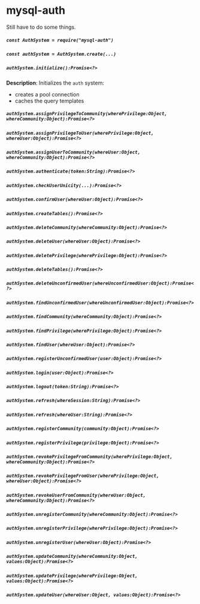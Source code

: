 # mysql-auth

Still have to do some things.



##### `const AuthSystem = require("mysql-auth")`






##### `const authSystem = AuthSystem.create(...)`





##### `authSystem.initialize():Promise<?>`



**Description**:  Initializes the `auth` system:

  - creates a pool connection
  - caches the query templates




##### `authSystem.assignPrivilegeToCommunity(wherePrivilege:Object, whereCommunity:Object):Promise<?>`




##### `authSystem.assignPrivilegeToUser(wherePrivilege:Object, whereUser:Object):Promise<?>`




##### `authSystem.assignUserToCommunity(whereUser:Object, whereCommunity:Object):Promise<?>`




##### `authSystem.authenticate(token:String):Promise<?>`




##### `authSystem.checkUserUnicity(...):Promise<?>`




##### `authSystem.confirmUser(whereUser:Object):Promise<?>`




##### `authSystem.createTables():Promise<?>`




##### `authSystem.deleteCommunity(whereCommunity:Object):Promise<?>`




##### `authSystem.deleteUser(whereUser:Object):Promise<?>`




##### `authSystem.deletePrivilege(wherePrivilege:Object):Promise<?>`




##### `authSystem.deleteTables():Promise<?>`




##### `authSystem.deleteUnconfirmedUser(whereUnconfirmedUser:Object):Promise<?>`




##### `authSystem.findUnconfirmedUser(whereUnconfirmedUser:Object):Promise<?>`




##### `authSystem.findCommunity(whereCommunity:Object):Promise<?>`




##### `authSystem.findPrivilege(wherePrivilege:Object):Promise<?>`




##### `authSystem.findUser(whereUser:Object):Promise<?>`




##### `authSystem.registerUnconfirmedUser(user:Object):Promise<?>`




##### `authSystem.login(user:Object):Promise<?>`




##### `authSystem.logout(token:String):Promise<?>`




##### `authSystem.refresh(whereSession:String):Promise<?>`




##### `authSystem.refresh(whereUser:String):Promise<?>`




##### `authSystem.registerCommunity(community:Object):Promise<?>`




##### `authSystem.registerPrivilege(privilege:Object):Promise<?>`




##### `authSystem.revokePrivilegeFromCommunity(wherePrivilege:Object, whereCommunity:Object):Promise<?>`




##### `authSystem.revokePrivilegeFromUser(wherePrivilege:Object, whereUser:Object):Promise<?>`




##### `authSystem.revokeUserFromCommunity(whereUser:Object, whereCommunity:Object):Promise<?>`




##### `authSystem.unregisterCommunity(whereCommunity:Object):Promise<?>`




##### `authSystem.unregisterPrivilege(wherePrivilege:Object):Promise<?>`




##### `authSystem.unregisterUser(whereUser:Object):Promise<?>`




##### `authSystem.updateCommunity(whereCommunity:Object, values:Object):Promise<?>`




##### `authSystem.updatePrivilege(wherePrivilege:Object, values:Object):Promise<?>`




##### `authSystem.updateUser(whereUser:Object, values:Object):Promise<?>`




